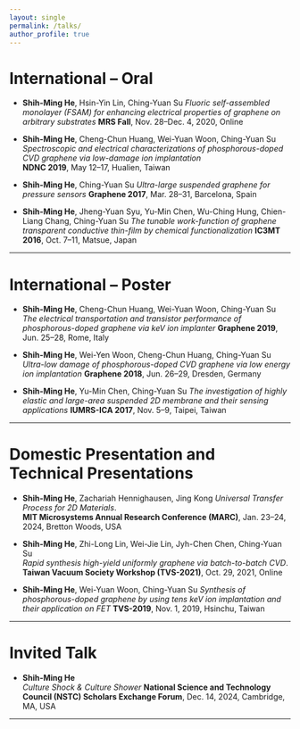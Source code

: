 ```yaml
---
layout: single
permalink: /talks/
author_profile: true
---
```


# International – Oral

- **Shih-Ming He**, Hsin-Yin Lin, Ching-Yuan Su
  *Fluoric self-assembled monolayer (FSAM) for enhancing electrical properties of graphene on arbitrary substrates*
  **MRS Fall**, Nov. 28–Dec. 4, 2020, Online

- **Shih-Ming He**, Cheng-Chun Huang, Wei-Yuan Woon, Ching-Yuan Su
  *Spectroscopic and electrical characterizations of phosphorous-doped CVD graphene via low-damage ion implantation*  
  **NDNC 2019**, May 12–17, Hualien, Taiwan

- **Shih-Ming He**, Ching-Yuan Su
  *Ultra-large suspended graphene for pressure sensors*
  **Graphene 2017**, Mar. 28–31, Barcelona, Spain

- **Shih-Ming He**, Jheng-Yuan Syu, Yu-Min Chen, Wu-Ching Hung, Chien-Liang Chang, Ching-Yuan Su
  *The tunable work-function of graphene transparent conductive thin-film by chemical functionalization*
  **IC3MT 2016**, Oct. 7–11, Matsue, Japan

<hr class="bold">

# International – Poster

- **Shih-Ming He**, Cheng-Chun Huang, Wei-Yuan Woon, Ching-Yuan Su
  *The electrical transportation and transistor performance of phosphorous-doped graphene via keV ion implanter*
  **Graphene 2019**, Jun. 25–28, Rome, Italy

- **Shih-Ming He**, Wei-Yen Woon, Cheng-Chun Huang, Ching-Yuan Su
  *Ultra-low damage of phosphorous-doped CVD graphene via low energy ion implantation*
  **Graphene 2018**, Jun. 26–29, Dresden, Germany

- **Shih-Ming He**, Yu-Min Chen, Ching-Yuan Su 
  *The investigation of highly elastic and large-area suspended 2D membrane and their sensing applications*
  **IUMRS-ICA 2017**, Nov. 5–9, Taipei, Taiwan 

<hr class="bold">

# Domestic Presentation and Technical Presentations

- **Shih-Ming He**, Zachariah Hennighausen, Jing Kong
  *Universal Transfer Process for 2D Materials*.  
  **MIT Microsystems Annual Research Conference (MARC)**, Jan. 23–24, 2024, Bretton Woods, USA 

- **Shih-Ming He**, Zhi-Long Lin, Wei-Jie Lin, Jyh-Chen Chen, Ching-Yuan Su  
  *Rapid synthesis high-yield uniformly graphene via batch-to-batch CVD*.  
  **Taiwan Vacuum Society Workshop (TVS-2021)**, Oct. 29, 2021, Online

- **Shih-Ming He**, Wei-Yuan Woon, Ching-Yuan Su
  *Synthesis of phosphorous-doped graphene by using tens keV ion implantation and their application on FET*
  **TVS-2019**, Nov. 1, 2019, Hsinchu, Taiwan  

<hr class="bold">
  
# Invited Talk

- **Shih-Ming He**  
  *Culture Shock & Culture Shower*
  **National Science and Technology Council (NSTC) Scholars Exchange Forum**, Dec. 14, 2024, Cambridge, MA, USA 

<hr class="bold">
